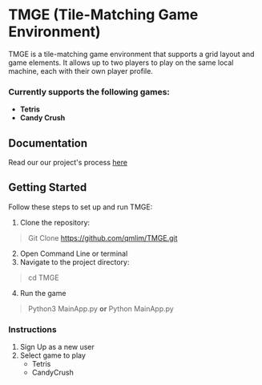 # TMGE (Tile-Matching Game Environment)
TMGE is a tile-matching game environment that supports a grid layout and game elements. It allows up to two players to play on the same local machine, each with their own player profile.

### Currently supports the following games:
- **Tetris**
- **Candy Crush**

## Documentation
Read our our project's process [here](https://docs.google.com/document/d/1-oJ4RgMX8z0jw14EhpQqoWvnfUJS_luKYH-I-kcwJPM/edit?usp=sharing)

## Getting Started
Follow these steps to set up and run TMGE:
1. Clone the repository:
>Git Clone https://github.com/qmlim/TMGE.git
2. Open Command Line or terminal
3. Navigate to the project directory:
>cd TMGE
4. Run the game
>Python3 MainApp.py 
 **or** 
>Python MainApp.py

### Instructions
1. Sign Up as a new user
2. Select game to play
    - Tetris
    - CandyCrush
